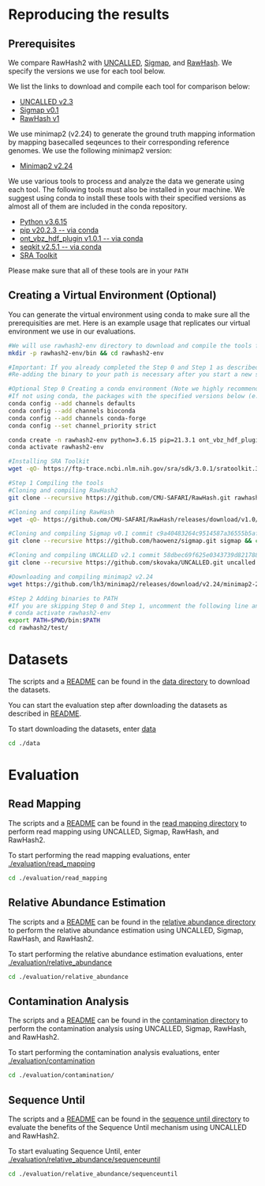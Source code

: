 # Reproducing the results

## Prerequisites

We compare RawHash2 with [UNCALLED](https://github.com/skovaka/UNCALLED), [Sigmap](https://github.com/haowenz/sigmap), and [RawHash](https://github.com/CMU-SAFARI/RawHash). We specify the versions we use for each tool below.

We list the links to download and compile each tool for comparison below:

* [UNCALLED v2.3](https://github.com/skovaka/UNCALLED/tree/58dbec69f625e0343739d821788d536b578ea41d)
* [Sigmap v0.1](https://github.com/haowenz/sigmap/tree/c9a40483264c9514587a36555b5af48d3f054f6f)
* [RawHash v1](https://github.com/CMU-SAFARI/RawHash/releases/tag/v1.0)

We use minimap2 (v2.24) to generate the ground truth mapping information by mapping basecalled seqeunces to their corresponding reference genomes. We use the following minimap2 version:

* [Minimap2 v2.24](https://github.com/lh3/minimap2/releases/tag/v2.24)

We use various tools to process and analyze the data we generate using each tool. The following tools must also be installed in your machine. We suggest using conda to install these tools with their specified versions as almost all of them are included in the conda repository.

* [Python v3.6.15](https://www.python.org/downloads/release/python-3615/)
* [pip v20.2.3 -- via conda](https://anaconda.org/conda-forge/pip/20.2.3/download/noarch/pip-20.2.3-py_0.tar.bz2)
* [ont_vbz_hdf_plugin v1.0.1 -- via conda](https://anaconda.org/bioconda/ont_vbz_hdf_plugin/files?version=1.0.1)
* [seqkit v2.5.1 -- via conda](https://anaconda.org/bioconda/seqkit/files?version=2.5.1)
* [SRA Toolkit](https://github.com/ncbi/sra-tools/wiki/02.-Installing-SRA-Toolkit)

Please make sure that all of these tools are in your `PATH`

## Creating a Virtual Environment (Optional)

You can generate the virtual environment using conda to make sure all the prerequisities are met. Here is an example usage that replicates our virtual environment we use in our evaluations.

```bash
#We will use rawhash2-env directory to download and compile the tools from their repositories
mkdir -p rawhash2-env/bin && cd rawhash2-env

#Important: If you already completed the Step 0 and Step 1 as described, you can skip these steps and add the binaries to your PATH again
#Re-adding the binary to your path is necessary after you start a new shell session.

#Optional Step 0 Creating a conda environment (Note we highly recommend using conda for easy installation of dependencies).
#If not using conda, the packages with the specified versions below (e.g.,  python=3.6.15) must be installed manually in your environment
conda config --add channels defaults
conda config --add channels bioconda
conda config --add channels conda-forge
conda config --set channel_priority strict

conda create -n rawhash2-env python=3.6.15 pip=21.3.1 ont_vbz_hdf_plugin=1.0.1 seqkit=2.5.1
conda activate rawhash2-env

#Installing SRA Toolkit
wget -qO- https://ftp-trace.ncbi.nlm.nih.gov/sra/sdk/3.0.1/sratoolkit.3.0.1-ubuntu64.tar.gz | tar xzv; cp -r ./sratoolkit.3.0.1-ubuntu64/bin/* bin/; rm -rf sratoolkit.3.0.1-ubuntu64

#Step 1 Compiling the tools
#Cloning and compiling RawHash2
git clone --recursive https://github.com/CMU-SAFARI/RawHash.git rawhash2 && cd rawhash2 && make && cp ./bin/rawhash2 ../bin/ && cd ..

#Cloning and compiling RawHash
wget -qO- https://github.com/CMU-SAFARI/RawHash/releases/download/v1.0/RawHash-1.0.tar.gz | tar -xzv && cd rawhash && make && cp ./bin/rawhash ../bin/ && cd ..

#Cloning and compiling Sigmap v0.1 commit c9a40483264c9514587a36555b5af48d3f054f6f
git clone --recursive https://github.com/haowenz/sigmap.git sigmap && cd sigmap && git checkout c9a40483264c9514587a36555b5af48d3f054f6f && make && cp sigmap ../bin/ && cd ..

#Cloning and compiling UNCALLED v2.1 commit 58dbec69f625e0343739d821788d536b578ea41d
git clone --recursive https://github.com/skovaka/UNCALLED.git uncalled && cd uncalled && git checkout 58dbec69f625e0343739d821788d536b578ea41d && cd submods/bwa && git pull origin master && cd ../../ && pip3 install . && cd ..

#Downloading and compiling minimap2 v2.24
wget https://github.com/lh3/minimap2/releases/download/v2.24/minimap2-2.24.tar.bz2; tar -xf minimap2-2.24.tar.bz2; rm minimap2-2.24.tar.bz2; mv minimap2-2.24 minimap2; cd minimap2 && make && cp minimap2 ../bin/ && cd ..

#Step 2 Adding binaries to PATH
#If you are skipping Step 0 and Step 1, uncomment the following line and execute:
# conda activate rawhash2-env
export PATH=$PWD/bin:$PATH
cd rawhash2/test/
```

# Datasets

The scripts and a [README](./data/README.md) can be found in the [data directory](./data/) to download the datasets.

You can start the evaluation step after downloading the datasets as described in [README](./data/README.md).

To start downloading the datasets, enter [data](./data/)

```bash
cd ./data
```

# Evaluation

## Read Mapping

The scripts and a [README](./evaluation/read_mapping/README.md) can be found in the [read mapping directory](./evaluation/read_mapping/) to perform read mapping using UNCALLED, Sigmap, RawHash, and RawHash2.

To start performing the read mapping evaluations, enter [./evaluation/read_mapping](./evaluation/read_mapping/)

```bash
cd ./evaluation/read_mapping
```

## Relative Abundance Estimation

The scripts and a [README](./evaluation/relative_abundance/README.md) can be found in the [relative abundance directory](./evaluation/relative_abundance/) to perform the relative abundance estimation using UNCALLED, Sigmap, RawHash, and RawHash2.

To start performing the relative abundance estimation evaluations, enter [./evaluation/relative_abundance](./evaluation/relative_abundance/)

```bash
cd ./evaluation/relative_abundance
```

## Contamination Analysis

The scripts and a [README](./evaluation/contamination/README.md) can be found in the [contamination directory](./evaluation/contamination/) to perform the contamination analysis using UNCALLED, Sigmap, RawHash, and RawHash2.

To start performing the contamination analysis evaluations, enter [./evaluation/contamination](./evaluation/contamination/)

```bash
cd ./evaluation/contamination/
```

## Sequence Until

The scripts and a [README](./evaluation/relative_abundance/sequenceuntil/README.md) can be found in the [sequence until directory](./evaluation/relative_abundance/sequenceuntil/) to evaluate the benefits of the Sequence Until mechanism using UNCALLED and RawHash2.

To start evaluating Sequence Until, enter [./evaluation/relative_abundance/sequenceuntil](./evaluation/relative_abundance/sequenceuntil/)

```bash
cd ./evaluation/relative_abundance/sequenceuntil
```
